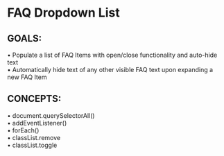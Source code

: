 # FAQ Dropdown List

## GOALS:
&#8226; Populate a list of FAQ Items with open/close functionality and auto-hide text<br>
&#8226; Automatically hide text of any other visible FAQ text upon expanding a new FAQ Item

## CONCEPTS:
&#8226; document.querySelectorAll()<br>
&#8226; addEventListener()<br>
&#8226; forEach()<br>
&#8226; classList.remove<br>
&#8226; classList.toggle